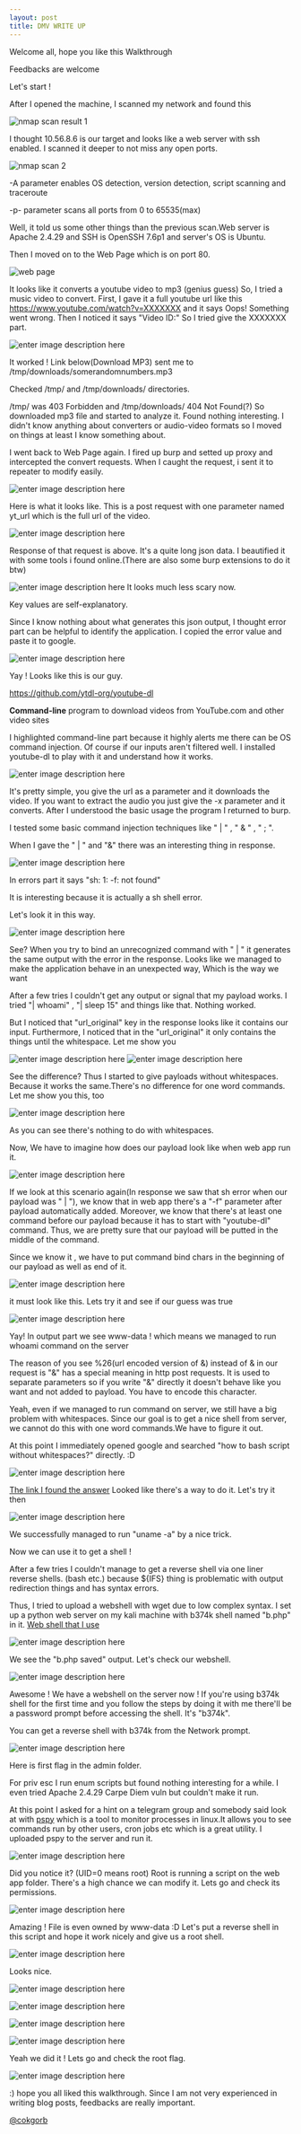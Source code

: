 ```yaml
---
layout: post
title: DMV WRITE UP
---
```

Welcome all, hope you like this Walkthrough

Feedbacks are welcome

Let's start !

After I opened the machine, I scanned my network and found this

![nmap scan result 1](https://i.ibb.co/sKjZ5mF/dmv1.png)

I thought 10.56.8.6 is our target and looks like a web server with ssh enabled.
I scanned it deeper to not miss any open ports.

![nmap scan 2](https://i.ibb.co/mNrCW8B/dmv2.png)

-A parameter enables OS detection, version detection, script scanning and traceroute

-p- parameter scans all ports from 0 to 65535(max)

Well, it told us some other things than the previous scan.Web server is Apache 2.4.29 and SSH is OpenSSH 7.6p1 and server's OS is Ubuntu.

Then I moved on to the Web Page which is on port 80.

![web page](https://i.ibb.co/NmCRpy9/dmv3.png)

It looks like it converts a youtube video to mp3 (genius guess)
So, I tried a music video to convert.
First, I gave it a full youtube url like this
https://www.youtube.com/watch?v=XXXXXXX
and it says Oops! Something went wrong.
Then I noticed it says "Video ID:"
So I tried give the XXXXXXX part.

![enter image description here](https://i.ibb.co/X8rMC5W/dmv4.png)

It worked ! 
Link below(Download MP3) sent me to /tmp/downloads/somerandomnumbers.mp3

Checked /tmp/ and /tmp/downloads/ directories.

/tmp/ was 403 Forbidden and /tmp/downloads/ 404 Not Found(?)
So downloaded mp3 file and started to analyze it. Found nothing interesting.
I didn't know anything about converters or audio-video formats so I moved on things at least I know something about.

I went back to Web Page again.
I fired up burp and setted up proxy and intercepted the convert requests.
When I caught the request, i sent it to repeater to modify easily.

![enter image description here](https://i.ibb.co/MNN9BWH/dmv5.png)

Here is what it looks like.
This is a post request with one parameter named yt_url which is the full url of the video.

![enter image description here](https://i.ibb.co/wLZ7y4X/dmv6.png)

Response of that request is above.
It's a quite long json data.
I beautified it with some tools i found online.(There are also some burp extensions to do it btw)

![enter image description here](https://i.ibb.co/PxK6cCz/dmv7.png)
It looks much less scary now.

Key values are self-explanatory.

Since I know nothing about what generates this json output, I thought error part can be helpful to identify the application.
I copied the error value and paste it to google.

![enter image description here](https://i.ibb.co/vq7Jc2Z/dmv8.png)

Yay !
Looks like this is our guy.

https://github.com/ytdl-org/youtube-dl

**Command-line** program to download videos from YouTube.com and other video sites

I highlighted command-line part because it highly alerts me there can be OS command injection.
Of course  if our inputs aren't filtered well.
I installed youtube-dl to play with it and understand how it works.

![enter image description here](https://i.ibb.co/4SmmyL2/dmv9.png)

It's pretty simple, you give the url as a parameter and it downloads the video.
If you want to extract the audio you just give the -x parameter and it converts.
After I understood the basic usage the program I returned to burp.

I tested some basic command injection techniques like " | " , " & " , " ; ".

When I gave the " | " and  "&" there was an interesting thing in response.

![enter image description here](https://i.ibb.co/tZgmBpn/dmv11.png)

In errors part it says "sh: 1: -f: not found"

It is interesting because it is actually a sh shell error.

Let's look it in this way.

![enter image description here](https://i.ibb.co/xGR9d6C/dmv12.png)

See?  When you try to bind an unrecognized command with " | " it generates the same output with the error in the response.
Looks like we managed to make the application behave in an unexpected way,
Which is the way we want

After a few tries I couldn't get any output or signal that my payload works.
I tried "| whoami" , "| sleep 15" and things like that.
Nothing worked.

But I noticed that "url_original" key in the response looks like it contains our input.
Furthermore, I noticed that in the "url_original" it only contains the things until the whitespace.
Let me show you


![enter image description here](https://i.ibb.co/r2yRTnn/dmv14.png)
![enter image description here](https://i.ibb.co/w0Y3xTj/dmv13.png)

See the difference? 
Thus I started to give payloads without whitespaces.
Because it works the same.There's no difference for one word commands.
Let me show you this, too

![enter image description here](https://i.ibb.co/ZdN7TnP/dmv15.png)

As you can see there's nothing to do with whitespaces.

Now, We have to imagine how does our payload look like when web app run it.


![enter image description here](https://i.ibb.co/xGR9d6C/dmv12.png)

If we look at this scenario again(In response we saw that sh error when our payload was " | "), we know that in web app there's a "-f" parameter after payload automatically added. Moreover, we know that there's at least one command before our payload because it has to start with "youtube-dl" command.
Thus, we are pretty sure that our payload will be putted in the middle of the command.

Since we know it , we have to put command bind chars in the beginning of our payload as well as end of it.


![enter image description here](https://i.ibb.co/c6FjXTW/dmv28.png)

it must look like this.
Lets try it and see if our guess was true

![enter image description here](https://i.ibb.co/VNsgQyw/dmv16.png)

Yay! In output part we see www-data ! which means we managed to run whoami command on the server

The reason of you see %26(url encoded version of &) instead of & in our request is "&" has a special meaning in http post requests.
It is used to separate parameters so if you write "&" directly it doesn't behave like you want and not added to payload. You have to encode this character.

Yeah, even if we managed to run command on server, we still have a big problem with whitespaces. Since our goal is to get a nice shell from server, we cannot do this with one word commands.We have to figure it out.

At this point I immediately opened google and searched "how to bash script without whitespaces?" directly. :D

![enter image description here](https://i.ibb.co/ncLb0Mj/dmv17.png)

[The link I found the answer](https://unix.stackexchange.com/questions/351331/how-to-send-a-command-with-arguments-without-spaces)
Looked like there's a way to do it.
Let's try it then

![enter image description here](https://i.ibb.co/wcxsv0V/dmv18.png)


We successfully managed to run "uname -a" by a nice trick.

Now we can use it to get a shell !

After a few tries I couldn't manage to get a reverse shell via one liner reverse shells.
(bash etc.) because ${IFS} thing is problematic with output redirection things and has syntax errors.

Thus, I tried to upload a webshell with wget due to low complex syntax.
I set up a python web server on my kali machine with b374k shell named "b.php" in it.
[Web shell that I use](https://github.com/tennc/webshell/blob/master/php/b374k/b374k-3.2.2.php)

![enter image description here](https://i.ibb.co/TtP79jp/dmv19.png)

We see the "b.php saved" output.
Let's check our webshell.

![enter image description here](https://i.ibb.co/4t8K0Tb/dmv20.png)

Awesome ! 
We have a webshell on the server now !
If you're using b374k shell for the first time and you follow the steps by doing it with me there'll be a password prompt before accessing the shell. It's "b374k".

You can get a reverse shell with b374k from the Network prompt.

![enter image description here](https://i.ibb.co/3CQNJPv/dmv21.png)

Here is first flag in the admin folder.

For priv esc I run enum scripts  but found nothing interesting for a while.
I even tried Apache 2.4.29 Carpe Diem vuln but couldn't make it run.

At this point I asked for a hint on a telegram group and somebody said look at with [pspy](https://github.com/DominicBreuker/pspy) which is a tool to monitor processes in linux.It allows you to see commands run by other users, cron jobs etc which is a great utility.
I uploaded pspy to the server and  run it.

![enter image description here](https://i.ibb.co/94dTq08/dmv22.png)

Did you notice it?
(UID=0 means root)
Root is running a script on the web app folder.
There's a high chance we can modify it.
Lets go and check its permissions.

![enter image description here](https://i.ibb.co/mz4ccL7/dmv23.png)

Amazing !
File is even owned by www-data :D
Let's put a reverse shell in this script and hope it work nicely and give us a root shell.

![enter image description here](https://i.ibb.co/b7n91yr/dmv24.png)

Looks nice.


![enter image description here](https://i.ibb.co/WznXJFs/dmv25.png)


![enter image description here](https://media1.tenor.com/images/1ebc8fe1c139cdb48686b208dfcdf5d5/tenor.gif?itemid=12928789)

![enter image description here](https://i.ibb.co/JpCqK3k/dmv26.png)


![enter image description here](https://media.giphy.com/media/l2Sq8Oo9Pas7NoDoA/giphy.gif)

Yeah we did it !
Lets go and check the root flag.

![enter image description here](https://i.ibb.co/7Rt2Km2/dmv27.png)

:) hope you all liked this walkthrough.
Since I am not very experienced in writing blog posts, feedbacks are really important.

[@cokgorb](https://twitter.com/cokgorb)
